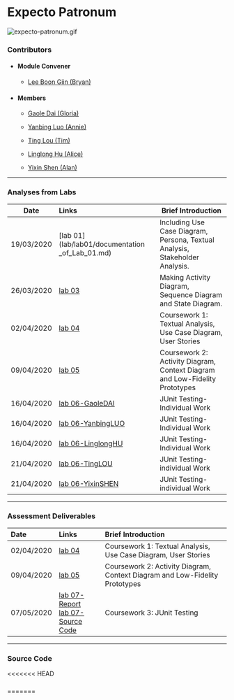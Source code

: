 # Expecto Patronum

<img src="../images/expecto-patronum.gif" alt="expecto-patronum.gif" />

### Contributors

- ####  Module Convener

  *  [Lee Boon Giin (Bryan)](contributors/bryanlbg.md)

- ####  Members

  * [Gaole Dai (Gloria)](contributors/GaoleDai.md)

  * [Yanbing Luo (Annie)](contributors/YanbingLuo.md)

  * [Ting Lou (Tim)](contributors/TingLou.md)

  * [Linglong Hu (Alice)](contributors/LinglongHu.md)

  * [Yixin Shen (Alan)](contributors/YixinShen.md)

------

### Analyses from Labs

| Date       | Links                                            | Brief Introduction                                           |
| ---------- | :----------------------------------------------- | ------------------------------------------------------------ |
| 19/03/2020 | [lab 01](lab/lab01/documentation \_of_Lab_01.md) | Including Use Case Diagram, Persona, Textual Analysis, Stakeholder Analysis. |
| 26/03/2020 | [lab 03](lab/lab03/Expecto_Patronum_Lab03.md)    | Making Activity Diagram, Sequence Diagram and State Diagram. |
| 02/04/2020 | [lab 04](lab/lab04/Lab04_Report.md)              | Coursework 1: Textual Analysis, Use Case Diagram, User Stories |
| 09/04/2020 | [lab 05](lab/lab05/Lab05_Report.md)              | Coursework 2: Activity Diagram, Context Diagram and Low-Fidelity Prototypes |
| 16/04/2020 | [lab 06-GaoleDAI](src/Lab06/Lab06-GaoleDai)      | JUnit Testing-Individual Work                                |
| 16/04/2020 | [lab 06-YanbingLUO](src/Lab06/Lab06_Yanbing_Luo) | JUnit Testing-Individual Work                                |
| 16/04/2020 | [lab 06-LinglongHU](src/Lab06/Lab06_Linglong_HU) | JUnit Testing-Individual Work                                |
| 21/04/2020 | [lab 06-TingLOU](src/Lab06/Lab06_Ting_Lou)       | JUnit Testing-individual Work                                |
| 21/04/2020 | [lab 06-YixinSHEN](src/Lab06/Lab06-Yixin_Shen)   | JUnit Testing-individual Work                                |

------

### Assessment Deliverables

| Date       | Links                                                        | Brief Introduction                                           |
| :--------- | :----------------------------------------------------------- | :----------------------------------------------------------- |
| 02/04/2020 | [lab 04](lab/lab04/Lab04_Report.md)                          | Coursework 1: Textual Analysis, Use Case Diagram, User Stories |
| 09/04/2020 | [lab 05](lab/lab05/Lab05_Report.md)                          | Coursework 2: Activity Diagram, Context Diagram and Low-Fidelity Prototypes |
| 07/05/2020 | [lab 07-Report](docs/Lab07_Report.md)<br>[lab 07-Source Code](src/Lab07) | Coursework 3: JUnit Testing                                  |

------

### Source Code

<<<<<<< HEAD

###

=======

> > > > > > >
